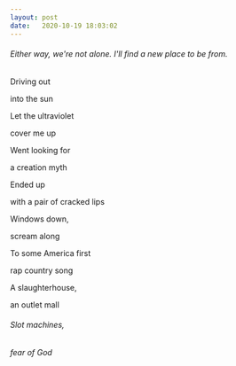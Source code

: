 ```yaml
---
layout: post
date:   2020-10-19 18:03:02
---
```


###### Either way, we're not alone. I'll find a new place to be from.

Driving out 

into the sun

Let the ultraviolet 

cover me up

Went looking for 

a creation myth

Ended up 

with a pair of cracked lips

Windows down, 

scream along

To some America first 

rap country song

A slaughterhouse, 

an outlet mall

###### Slot machines, 

###### fear of God